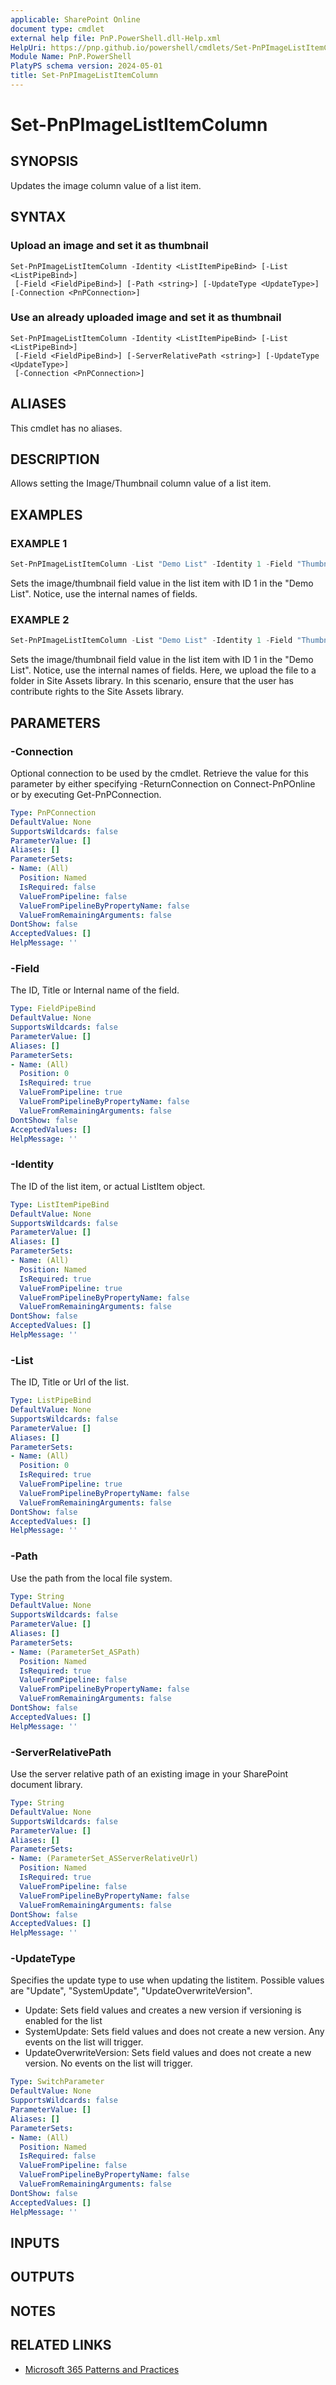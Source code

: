 ```yaml
---
applicable: SharePoint Online
document type: cmdlet
external help file: PnP.PowerShell.dll-Help.xml
HelpUri: https://pnp.github.io/powershell/cmdlets/Set-PnPImageListItemColumn.html
Module Name: PnP.PowerShell
PlatyPS schema version: 2024-05-01
title: Set-PnPImageListItemColumn
---
```


# Set-PnPImageListItemColumn

## SYNOPSIS

Updates the image column value of a list item.

## SYNTAX

### Upload an image and set it as thumbnail

```
Set-PnPImageListItemColumn -Identity <ListItemPipeBind> [-List <ListPipeBind>]
 [-Field <FieldPipeBind>] [-Path <string>] [-UpdateType <UpdateType>] [-Connection <PnPConnection>]
```

### Use an already uploaded image and set it as thumbnail

```
Set-PnPImageListItemColumn -Identity <ListItemPipeBind> [-List <ListPipeBind>]
 [-Field <FieldPipeBind>] [-ServerRelativePath <string>] [-UpdateType <UpdateType>]
 [-Connection <PnPConnection>]
```

## ALIASES

This cmdlet has no aliases.

## DESCRIPTION

Allows setting the Image/Thumbnail column value of a list item.

## EXAMPLES

### EXAMPLE 1

```powershell
Set-PnPImageListItemColumn -List "Demo List" -Identity 1 -Field "Thumbnail" -ServerRelativePath "/sites/contoso/SiteAssets/test.png"
```

Sets the image/thumbnail field value in the list item with ID 1 in the "Demo List". Notice, use the internal names of fields.

### EXAMPLE 2

```powershell
Set-PnPImageListItemColumn -List "Demo List" -Identity 1 -Field "Thumbnail" -Path sample.png
```

Sets the image/thumbnail field value in the list item with ID 1 in the "Demo List". Notice, use the internal names of fields. Here, we upload the file to a folder in Site Assets library. In this scenario, ensure that the user has contribute rights to the Site Assets library.

## PARAMETERS

### -Connection

Optional connection to be used by the cmdlet. Retrieve the value for this parameter by either specifying -ReturnConnection on Connect-PnPOnline or by executing Get-PnPConnection.

```yaml
Type: PnPConnection
DefaultValue: None
SupportsWildcards: false
ParameterValue: []
Aliases: []
ParameterSets:
- Name: (All)
  Position: Named
  IsRequired: false
  ValueFromPipeline: false
  ValueFromPipelineByPropertyName: false
  ValueFromRemainingArguments: false
DontShow: false
AcceptedValues: []
HelpMessage: ''
```

### -Field

The ID, Title or Internal name of the field.

```yaml
Type: FieldPipeBind
DefaultValue: None
SupportsWildcards: false
ParameterValue: []
Aliases: []
ParameterSets:
- Name: (All)
  Position: 0
  IsRequired: true
  ValueFromPipeline: true
  ValueFromPipelineByPropertyName: false
  ValueFromRemainingArguments: false
DontShow: false
AcceptedValues: []
HelpMessage: ''
```

### -Identity

The ID of the list item, or actual ListItem object.

```yaml
Type: ListItemPipeBind
DefaultValue: None
SupportsWildcards: false
ParameterValue: []
Aliases: []
ParameterSets:
- Name: (All)
  Position: Named
  IsRequired: true
  ValueFromPipeline: true
  ValueFromPipelineByPropertyName: false
  ValueFromRemainingArguments: false
DontShow: false
AcceptedValues: []
HelpMessage: ''
```

### -List

The ID, Title or Url of the list.

```yaml
Type: ListPipeBind
DefaultValue: None
SupportsWildcards: false
ParameterValue: []
Aliases: []
ParameterSets:
- Name: (All)
  Position: 0
  IsRequired: true
  ValueFromPipeline: true
  ValueFromPipelineByPropertyName: false
  ValueFromRemainingArguments: false
DontShow: false
AcceptedValues: []
HelpMessage: ''
```

### -Path

Use the path from the local file system.

```yaml
Type: String
DefaultValue: None
SupportsWildcards: false
ParameterValue: []
Aliases: []
ParameterSets:
- Name: (ParameterSet_ASPath)
  Position: Named
  IsRequired: true
  ValueFromPipeline: false
  ValueFromPipelineByPropertyName: false
  ValueFromRemainingArguments: false
DontShow: false
AcceptedValues: []
HelpMessage: ''
```

### -ServerRelativePath

Use the server relative path of an existing image in your SharePoint document library.

```yaml
Type: String
DefaultValue: None
SupportsWildcards: false
ParameterValue: []
Aliases: []
ParameterSets:
- Name: (ParameterSet_ASServerRelativeUrl)
  Position: Named
  IsRequired: true
  ValueFromPipeline: false
  ValueFromPipelineByPropertyName: false
  ValueFromRemainingArguments: false
DontShow: false
AcceptedValues: []
HelpMessage: ''
```

### -UpdateType

Specifies the update type to use when updating the listitem. Possible values are "Update", "SystemUpdate", "UpdateOverwriteVersion".

* Update: Sets field values and creates a new version if versioning is enabled for the list
* SystemUpdate: Sets field values and does not create a new version. Any events on the list will trigger.
* UpdateOverwriteVersion: Sets field values and does not create a new version. No events on the list will trigger.

```yaml
Type: SwitchParameter
DefaultValue: None
SupportsWildcards: false
ParameterValue: []
Aliases: []
ParameterSets:
- Name: (All)
  Position: Named
  IsRequired: false
  ValueFromPipeline: false
  ValueFromPipelineByPropertyName: false
  ValueFromRemainingArguments: false
DontShow: false
AcceptedValues: []
HelpMessage: ''
```

## INPUTS

## OUTPUTS

## NOTES

## RELATED LINKS

- [Microsoft 365 Patterns and Practices](https://aka.ms/m365pnp)
